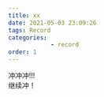 ```yaml
---
title: xx
date: 2021-05-03 23:09:26
tags: Record
categories: 
            - record
order: 1
---
```


冲冲冲!!!
<br>
继续冲！